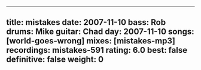 
---
title: mistakes
date: 2007-11-10
bass:	Rob
drums:	Mike
guitar:	Chad
day: 2007-11-10
songs: [world-goes-wrong]
mixes: [mistakes-mp3]
recordings: mistakes-591
rating: 6.0
best: false
definitive: false
weight: 0
---
